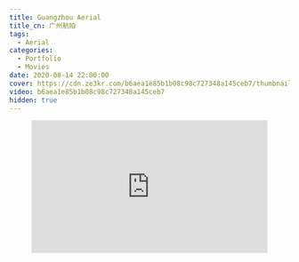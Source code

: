 ```yaml
---
title: Guangzhou Aerial
title_cn: 广州航拍
tags:
  - Aerial
categories:
  - Portfolio
  - Movies
date: 2020-08-14 22:00:00
cover: https://cdn.ze3kr.com/b6aea1e85b1b08c98c727348a145ceb7/thumbnails/thumbnail.jpg?time=1s
video: b6aea1e85b1b08c98c727348a145ceb7
hidden: true
---
```


<figure>
  <div style="position: relative; padding-top: 56.25%;"><iframe src="https://cdn.ze3kr.com/iframe/b6aea1e85b1b08c98c727348a145ceb7?preload=metadata&poster=https%3A%2F%2Fcdn.ze3kr.com%2Fb6aea1e85b1b08c98c727348a145ceb7%2Fthumbnails%2Fthumbnail.jpg%3Ftime%3D1s%26height%3D600" style="border: none; position: absolute; top: 0; left: 0; height: 100%; width: 100%;" allow="accelerometer; gyroscope; autoplay; encrypted-media; picture-in-picture;" allowfullscreen="true"></iframe></div>
</figure>
